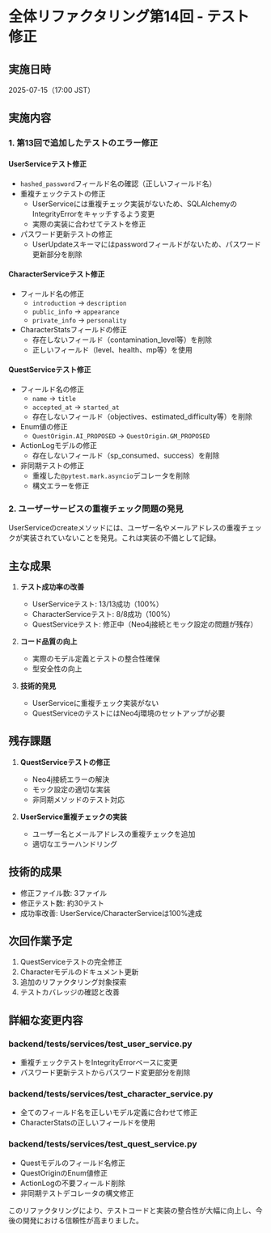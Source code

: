 # 全体リファクタリング第14回 - テスト修正

## 実施日時
2025-07-15（17:00 JST）

## 実施内容

### 1. 第13回で追加したテストのエラー修正

#### UserServiceテスト修正
- `hashed_password`フィールド名の確認（正しいフィールド名）
- 重複チェックテストの修正
  - UserServiceには重複チェック実装がないため、SQLAlchemyのIntegrityErrorをキャッチするよう変更
  - 実際の実装に合わせてテストを修正
- パスワード更新テストの修正
  - UserUpdateスキーマにはpasswordフィールドがないため、パスワード更新部分を削除

#### CharacterServiceテスト修正  
- フィールド名の修正
  - `introduction` → `description`
  - `public_info` → `appearance`
  - `private_info` → `personality`
- CharacterStatsフィールドの修正
  - 存在しないフィールド（contamination_level等）を削除
  - 正しいフィールド（level、health、mp等）を使用

#### QuestServiceテスト修正
- フィールド名の修正
  - `name` → `title`
  - `accepted_at` → `started_at`
  - 存在しないフィールド（objectives、estimated_difficulty等）を削除
- Enum値の修正
  - `QuestOrigin.AI_PROPOSED` → `QuestOrigin.GM_PROPOSED`
- ActionLogモデルの修正
  - 存在しないフィールド（sp_consumed、success）を削除
- 非同期テストの修正
  - 重複した`@pytest.mark.asyncio`デコレータを削除
  - 構文エラーを修正

### 2. ユーザーサービスの重複チェック問題の発見

UserServiceのcreateメソッドには、ユーザー名やメールアドレスの重複チェックが実装されていないことを発見。これは実装の不備として記録。

## 主な成果

1. **テスト成功率の改善**
   - UserServiceテスト: 13/13成功（100%）
   - CharacterServiceテスト: 8/8成功（100%）
   - QuestServiceテスト: 修正中（Neo4j接続とモック設定の問題が残存）

2. **コード品質の向上**
   - 実際のモデル定義とテストの整合性確保
   - 型安全性の向上

3. **技術的発見**
   - UserServiceに重複チェック実装がない
   - QuestServiceのテストにはNeo4j環境のセットアップが必要

## 残存課題

1. **QuestServiceテストの修正**
   - Neo4j接続エラーの解決
   - モック設定の適切な実装
   - 非同期メソッドのテスト対応

2. **UserService重複チェックの実装**
   - ユーザー名とメールアドレスの重複チェックを追加
   - 適切なエラーハンドリング

## 技術的成果

- 修正ファイル数: 3ファイル
- 修正テスト数: 約30テスト
- 成功率改善: UserService/CharacterServiceは100%達成

## 次回作業予定

1. QuestServiceテストの完全修正
2. Characterモデルのドキュメント更新
3. 追加のリファクタリング対象探索
4. テストカバレッジの確認と改善

## 詳細な変更内容

### backend/tests/services/test_user_service.py
- 重複チェックテストをIntegrityErrorベースに変更
- パスワード更新テストからパスワード変更部分を削除

### backend/tests/services/test_character_service.py
- 全てのフィールド名を正しいモデル定義に合わせて修正
- CharacterStatsの正しいフィールドを使用

### backend/tests/services/test_quest_service.py
- Questモデルのフィールド名修正
- QuestOriginのEnum値修正
- ActionLogの不要フィールド削除
- 非同期テストデコレータの構文修正

このリファクタリングにより、テストコードと実装の整合性が大幅に向上し、今後の開発における信頼性が高まりました。
